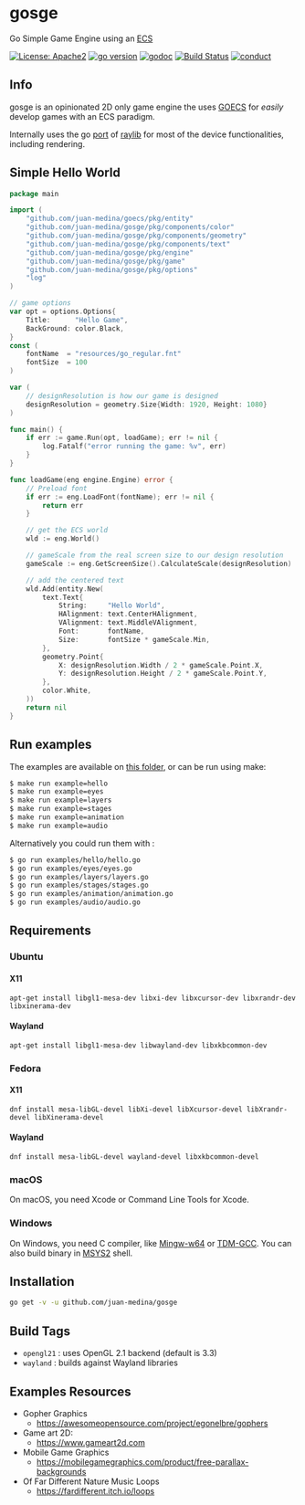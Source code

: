 # gosge
Go Simple Game Engine using an [ECS](https://github.com/juan-medina/goecs)

[![License: Apache2](https://img.shields.io/badge/license-Apache%202-blue.svg)](/LICENSE)
[![go version](https://img.shields.io/github/v/tag/juan-medina/gosge?label=version)](https://pkg.go.dev/mod/github.com/juan-medina/gosge)
[![godoc](https://godoc.org/github.com/juan-medina/gosge?status.svg)](https://pkg.go.dev/mod/github.com/juan-medina/gosge)
[![Build Status](https://travis-ci.com/juan-medina/gosge.svg?branch=main)](https://travis-ci.com/juan-medina/gosge)
[![conduct](https://img.shields.io/badge/code%20of%20conduct-contributor%20covenant%202.0-purple.svg?style=flat-square)](https://www.contributor-covenant.org/version/2/0/code_of_conduct/)

## Info

gosge is an opinionated 2D only game engine the uses [GOECS](https://github.com/juan-medina/goecs) for _easily_ develop games
with an ECS paradigm.

Internally uses the go [port](https://github.com/gen2brain/raylib-go) of [raylib](https://www.raylib.com/) for most of the device functionalities, including rendering.

## Simple Hello World

```go
package main

import (
	"github.com/juan-medina/goecs/pkg/entity"
	"github.com/juan-medina/gosge/pkg/components/color"
	"github.com/juan-medina/gosge/pkg/components/geometry"
	"github.com/juan-medina/gosge/pkg/components/text"
	"github.com/juan-medina/gosge/pkg/engine"
	"github.com/juan-medina/gosge/pkg/game"
	"github.com/juan-medina/gosge/pkg/options"
	"log"
)

// game options
var opt = options.Options{
	Title:      "Hello Game",
	BackGround: color.Black,
}
const (
	fontName  = "resources/go_regular.fnt"
	fontSize  = 100
)

var (
	// designResolution is how our game is designed
	designResolution = geometry.Size{Width: 1920, Height: 1080}
)

func main() {
	if err := game.Run(opt, loadGame); err != nil {
		log.Fatalf("error running the game: %v", err)
	}
}

func loadGame(eng engine.Engine) error {
	// Preload font
	if err := eng.LoadFont(fontName); err != nil {
		return err
	}

	// get the ECS world
	wld := eng.World()

	// gameScale from the real screen size to our design resolution
	gameScale := eng.GetScreenSize().CalculateScale(designResolution)

	// add the centered text
	wld.Add(entity.New(
		text.Text{
			String:     "Hello World",
			HAlignment: text.CenterHAlignment,
			VAlignment: text.MiddleVAlignment,
			Font:       fontName,
			Size:       fontSize * gameScale.Min,
		},
		geometry.Point{
			X: designResolution.Width / 2 * gameScale.Point.X,
			Y: designResolution.Height / 2 * gameScale.Point.Y,
		},
		color.White,
	))
	return nil
}
```

## Run examples

The examples are available on [this folder](/examples), or can be run using make:

```bash
$ make run example=hello
$ make run example=eyes
$ make run example=layers
$ make run example=stages
$ make run example=animation
$ make run example=audio
```

Alternatively you could run them with :

```bash
$ go run examples/hello/hello.go
$ go run examples/eyes/eyes.go
$ go run examples/layers/layers.go
$ go run examples/stages/stages.go
$ go run examples/animation/animation.go
$ go run examples/audio/audio.go
```

## Requirements

### Ubuntu

#### X11

    apt-get install libgl1-mesa-dev libxi-dev libxcursor-dev libxrandr-dev libxinerama-dev

#### Wayland

    apt-get install libgl1-mesa-dev libwayland-dev libxkbcommon-dev

### Fedora

#### X11

    dnf install mesa-libGL-devel libXi-devel libXcursor-devel libXrandr-devel libXinerama-devel

#### Wayland

    dnf install mesa-libGL-devel wayland-devel libxkbcommon-devel

### macOS

On macOS, you need Xcode or Command Line Tools for Xcode.

### Windows

On Windows, you need C compiler, like [Mingw-w64](https://mingw-w64.org) or [TDM-GCC](http://tdm-gcc.tdragon.net/).
You can also build binary in [MSYS2](https://msys2.github.io/) shell.

## Installation

```bash
go get -v -u github.com/juan-medina/gosge
```

## Build Tags

- `opengl21` : uses OpenGL 2.1 backend (default is 3.3)
- `wayland` : builds against Wayland libraries

## Examples Resources
- Gopher Graphics
    - https://awesomeopensource.com/project/egonelbre/gophers
- Game art 2D:
    - https://www.gameart2d.com
-  Mobile Game Graphics
    - https://mobilegamegraphics.com/product/free-parallax-backgrounds
- Of Far Different Nature Music Loops
    - https://fardifferent.itch.io/loops
